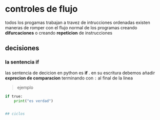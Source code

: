 # controles de flujo
todos los progamas trabajan a travez de intrucciones ordenadas
existen maneras de romper con el flujo normal de los programas creando **difurcaciones** o creando **repeticion** de instrucciones 
## decisiones
### la sentencia if
las sentencia de decicion en python es **if** . en su escritura debemos añadir **exprecion de comparacion** terminando con `:` al final de la linea
> ejemplo

```python
if true:
    print("es verdad")


## ciclos 



